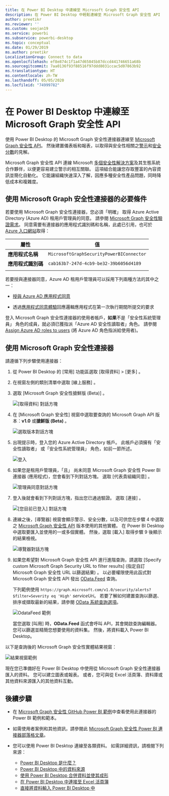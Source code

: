 ```yaml
---
title: 在 Power BI Desktop 中連線至 Microsoft Graph 安全性 API
description: 在 Power BI Desktop 中輕鬆連線至 Microsoft Graph 安全性 API
author: preetikr
ms.reviewer: ''
ms.custom: seojan19
ms.service: powerbi
ms.subservice: powerbi-desktop
ms.topic: conceptual
ms.date: 01/29/2019
ms.author: preetikr
LocalizationGroup: Connect to data
ms.openlocfilehash: ef8e874c1f1a47d65845b87dccd441746651a68b
ms.sourcegitcommit: 7aa0136f93f88516f97ddd8031ccac5d07863b92
ms.translationtype: HT
ms.contentlocale: zh-TW
ms.lasthandoff: 05/05/2020
ms.locfileid: "74999782"
---
```

# <a name="connect-to-the-microsoft-graph-security-api-in-power-bi-desktop"></a>在 Power BI Desktop 中連線至 Microsoft Graph 安全性 API

使用 Power BI Desktop 的 Microsoft Graph 安全性連接器連線至 [Microsoft Graph 安全性 API](https://aka.ms/graphsecuritydocs)。 然後建置儀表板和報表，以取得與安全性相關之[警示](https://docs.microsoft.com/graph/api/resources/alert?view=graph-rest-1.0)和[安全分數](https://docs.microsoft.com/graph/api/resources/securescores?view=graph-rest-beta)的見解。

Microsoft Graph 安全性 API 連線 Microsoft [多個安全性解決方案](https://aka.ms/graphsecurityalerts)及其生態系統合作夥伴，以便更容易建立警示的相互關聯。 這項組合能讓您存取豐富的內容資訊並簡化自動化。 它能讓組織快速深入了解，因應多種安全性產品問題，同時降低成本和複雜度。

## <a name="prerequisites-to-use-the-microsoft-graph-security-connector"></a>使用 Microsoft Graph 安全性連接器的必要條件

若要使用 Microsoft Graph 安全性連接器，您必須「明確」  取得 Azure Active Directory (Azure AD) 租用戶管理員的同意。 請參閱 [Microsoft Graph 安全性驗證需求](https://aka.ms/graphsecurityauth)。
同意需要有連接器的應用程式識別碼和名稱，此處已引用，也可於 [Azure 入口網站](https://portal.azure.com)取得：

| 屬性 | 值 |
|----------|-------|
| **應用程式名稱** | `MicrosoftGraphSecurityPowerBIConnector` |
| **應用程式識別碼** | `cab163b7-247d-4cb9-be32-39b6056d4189` |
|||

若要授與連接器同意，Azure AD 租用戶管理員可以採用下列兩種方法的其中之一：

* [授與 Azure AD 應用程式同意](https://docs.microsoft.com/azure/active-directory/develop/v2-permissions-and-consent)

* 透過[應用程式同意體驗](https://docs.microsoft.com/azure/active-directory/develop/application-consent-experience)回應邏輯應用程式在第一次執行期間所提交的要求
   
登入 Microsoft Graph 安全性連接器的使用者帳戶，**如果**不是「安全性系統管理員」  角色的成員，就必須已獲指派「Azure AD 安全性讀取者」角色。 請參閱 [Assign Azure AD roles to users](https://docs.microsoft.com/graph/security-authorization#assign-azure-ad-roles-to-users) (將 Azure AD 角色指派給使用者)。

## <a name="using-the-microsoft-graph-security-connector"></a>使用 Microsoft Graph 安全性連接器

請遵循下列步驟使用連接器：

1. 從 Power BI Desktop 的 [常用]  功能區選取 [取得資料] >   [更多]  。
2. 在視窗左側的類別清單中選取 [線上服務]  。
3. 選取 [Microsoft Graph 安全性搶鮮版 (Beta)]  。

    ![[取得資料] 對話方塊](media/desktop-connect-graph-security/GetData.PNG)
    
4. 在 [Microsoft Graph 安全性]  視窗中選取要查詢的 Microsoft Graph API 版本：**v1.0** 或**搶鮮版 (Beta)** 。

    ![選取版本對話方塊](media/desktop-connect-graph-security/selectVersion.PNG)
    
5. 出現提示時，登入您的 Azure Active Directory 帳戶。 此帳戶必須擁有「安全性讀取者」  或「安全性系統管理員」  角色，如前一節所述。

    ![登入](media/desktop-connect-graph-security/SignIn.PNG) 
    
6. 如果您是租用戶管理員，「且」  尚未同意 Microsoft Graph 安全性 Power BI 連接器 (應用程式)，您會看到下列對話方塊。 選取 [代表貴組織同意]  。

    ![管理員同意對話方塊](media/desktop-connect-graph-security/AdminConsent.PNG)
    
7. 登入後就會看到下列對話方塊，指出您已通過驗證。 選取 [連接]  。

    ![[您目前已登入] 對話方塊](media/desktop-connect-graph-security/SignedIn.PNG)
    
8. 連線之後，[導覽器]  視窗會顯示警示、安全分數，以及可供您在步驟 4 中選取之 [Microsoft Graph 安全性 API](https://aka.ms/graphsecuritydocs) 版本使用的其他實體。 在 Power BI Desktop 中選取要匯入並使用的一或多個實體。 然後，選取 [載入]  取得步驟 9 後顯示的結果檢視。

    ![導覽器對話方塊](media/desktop-connect-graph-security/NavTable.PNG)
    
9. 如果您希望對 Microsoft Graph 安全性 API 進行進階查詢，請選取 [Specify custom Microsoft Graph Security URL to filter results] \(指定自訂 Microsoft Graph 安全性 URL 以篩選結果\)  。 以必要權限使用此函式對 Microsoft Graph 安全性 API 發出 [OData.Feed](https://docs.microsoft.com/power-bi/desktop-connect-odata) 查詢。

   下列範例使用 `https://graph.microsoft.com/v1.0/security/alerts?$filter=Severity eq 'High'` *serviceUri*。 若要了解如何建置查詢以篩選、排序或擷取最新的結果，請參閱 [OData 系統查詢選項](https://docs.microsoft.com/graph/query-parameters)。

   ![OdataFeed 範例](media/desktop-connect-graph-security/ODataFeed.PNG)
    
   當您選取 [叫用]  時，**OData.Feed** 函式會呼叫 API，其會開啟查詢編輯器。 您可以篩選並精簡您想要使用的資料集。 然後，將資料載入 Power BI Desktop。

以下是查詢後的 Microsoft Graph 安全性實體結果視窗：

   ![結果視窗範例](media/desktop-connect-graph-security/Result.PNG)
    

現在您已準備好在 Power BI Desktop 中使用從 Microsoft Graph 安全性連接器匯入的資料。 您可以建立圖表或報表。 或者，您可與從 Excel 活頁簿、資料庫或其他資料來源匯入的其他資料互動。

## <a name="next-steps"></a>後續步驟
* 在 [Microsoft Graph 安全性 GitHub Power BI 範例](https://aka.ms/graphsecuritypowerbiconnectorsamples)中查看使用此連接器的 Power BI 範例和範本。

* 如需使用者案例和其他資訊，請參閱此 [Microsoft Graph 安全性 Power BI 連接器部落格文章](https://aka.ms/graphsecuritypowerbiconnectorblogpost)。

* 您可以使用 Power BI Desktop 連線至各類資料。 如需詳細資訊，請檢閱下列來源：

    * [Power BI Desktop 是什麼？](desktop-what-is-desktop.md)
    * [Power BI Desktop 中的資料來源](desktop-data-sources.md)
    * [使用 Power BI Desktop 合併資料並使其成形](desktop-shape-and-combine-data.md)
    * [在 Power BI Desktop 中連接至 Excel 活頁簿](desktop-connect-excel.md)
    * [直接將資料輸入 Power BI Desktop 中](desktop-enter-data-directly-into-desktop.md)
